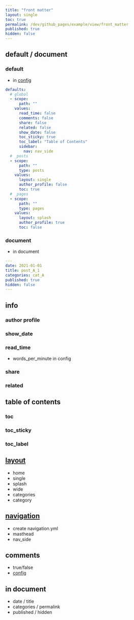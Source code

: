 ```yaml
---
title: "front matter"
layout: single
toc: true
permalink: /dev/github_pages/example/view/front_matter
published: true
hidden: false
---
```




## default / document

### default

- in [config](/dev/github_pages#config)

```yml
defaults:
  # global
  - scope:
      path: ""
    values:
      read_time: false
      comments: false
      share: false
      related: false
      show_date: false
      toc_sticky: true
      toc_label: "Table of Contents"
      sidebar:
        nav: nav_side
  # _posts
  - scope:
      path: ""
      type: posts
    values:
      layout: single
      author_profile: false
      toc: true
  # _pages
  - scope:
      path: ""
      type: pages
    values:
      layout: splash
      author_profile: true
      toc: false
```

### document

- in document

```yml
---
date: 2021-01-01
title: post_A_1
categories: cat_A
published: true
hidden: false
---
```



## info

### author profile

### show_date

### read_time

- words_per_minute in config

### share

### related



## table of contents

### toc

### toc_sticky

### toc_label



## [layout](/dev/github_pages/example/view/layout)

- home
- single
- splash
- wide
- categories
- category

## [navigation](/dev/github_pages/example/view/navigation)

- create navigation.yml
- masthead
- nav_side

## comments

- true/false
- [config](/dev/github_pages/example/config/setting/tool)

## in document

- date / title
- categories / permalink
- published / hidden



